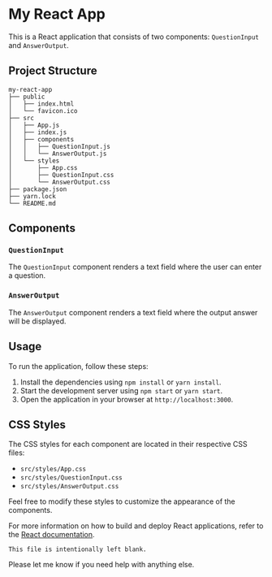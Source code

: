 # My React App

This is a React application that consists of two components: `QuestionInput` and `AnswerOutput`.

## Project Structure

```
my-react-app
├── public
│   ├── index.html
│   └── favicon.ico
├── src
│   ├── App.js
│   ├── index.js
│   ├── components
│   │   ├── QuestionInput.js
│   │   └── AnswerOutput.js
│   └── styles
│       ├── App.css
│       ├── QuestionInput.css
│       └── AnswerOutput.css
├── package.json
├── yarn.lock
└── README.md
```

## Components

### `QuestionInput`

The `QuestionInput` component renders a text field where the user can enter a question.

### `AnswerOutput`

The `AnswerOutput` component renders a text field where the output answer will be displayed.

## Usage

To run the application, follow these steps:

1. Install the dependencies using `npm install` or `yarn install`.
2. Start the development server using `npm start` or `yarn start`.
3. Open the application in your browser at `http://localhost:3000`.

## CSS Styles

The CSS styles for each component are located in their respective CSS files:

- `src/styles/App.css`
- `src/styles/QuestionInput.css`
- `src/styles/AnswerOutput.css`

Feel free to modify these styles to customize the appearance of the components.

For more information on how to build and deploy React applications, refer to the [React documentation](https://reactjs.org/docs).

```
This file is intentionally left blank.
```

Please let me know if you need help with anything else.
```